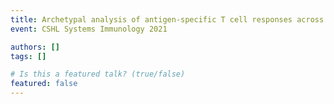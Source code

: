```yaml
---
title: Archetypal analysis of antigen-specific T cell responses across conditions
event: CSHL Systems Immunology 2021

authors: []
tags: []

# Is this a featured talk? (true/false)
featured: false
---
```

